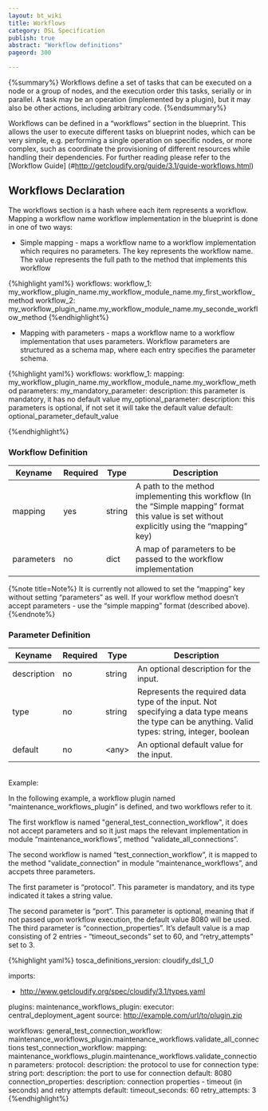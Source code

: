 ```yaml
---
layout: bt_wiki
title: Workflows
category: DSL Specification
publish: true
abstract: "Workflow definitions"
pageord: 300

---
```

{%summary%}
Workflows define a set of tasks that can be executed on a node or a group of nodes, and the execution order this tasks, serially or in parallel. A task may be an operation (implemented by a plugin), but it may also be other actions, including arbitrary code.
{%endsummary%}

Workflows can be defined in a “workflows” section in the blueprint. This allows the user to execute different tasks on blueprint nodes, which can be very simple, e.g. performing a single operation on specific nodes, or more complex, such as coordinate the provisioning of different resources while handling their dependencies. For further reading please refer to the [Workflow Guide] (#http://getcloudify.org/guide/3.1/guide-workflows.html)

## Workflows Declaration
The workflows section is a hash where each item represents a workflow. Mapping a workflow name workflow implementation in the blueprint is done in one of two ways:

* Simple mapping - maps a workflow name to a workflow implementation which requires no parameters.
The key represents the workflow name.
The value represents the full path to the method that implements this workflow

{%highlight yaml%}
workflows:
  workflow_1: my_workflow_plugin_name.my_workflow_module_name.my_first_workflow_method
  workflow_2: my_workflow_plugin_name.my_workflow_module_name.my_seconde_workflow_method
{%endhighlight%}

* Mapping with parameters - maps a workflow name to a workflow implementation that uses parameters. Workflow parameters are structured as a schema map, where each entry specifies the parameter schema.

{%highlight yaml%}
workflows:
  workflow_1:
    mapping: my_workflow_plugin_name.my_workflow_module_name.my_workflow_method
    parameters:
      my_mandatory_parameter:
        description: this parameter is mandatory, it has no default value
      my_optional_parameter:
        description: this parameters is optional, if not set it will take the default value
        default: optional_parameter_default_value

{%endhighlight%}

### Workflow Definition

Keyname     | Required | Type        | Description
----------- | -------- | ----        | -----------
mapping     | yes      | string      | A path to the method implementing this workflow (In the “Simple mapping” format this value is set without explicitly using the “mapping” key)
parameters  | no       | dict        | A map of parameters to be passed to the workflow implementation

{%note title=Note%}
It is currently not allowed to set the “mapping” key without setting “parameters” as well. If your workflow method doesn’t accept parameters - use the “simple mapping” format (described above).
{%endnote%}

### Parameter Definition

Keyname     | Required | Type        | Description
----------- | -------- | ----        | -----------
description | no       | string      | An optional description for the input.
type        | no       | string      | Represents the required data type of the input. Not specifying a data type means the type can be anything. Valid types: string, integer, boolean
default     | no       | \<any\>     | An optional default value for the input.


<br>
Example:

In the following example, a workflow plugin named “maintenance_workflows_plugin” is defined, and two workflows refer to it.

The first workflow is named "general_test_connection_workflow", it does not accept parameters and so it just maps the relevant implementation in module “maintenance_workflows”, method “validate_all_connections”.

The second workflow is named “test_connection_workflow”, it is mapped to the method "validate_connection" in module “maintenance_workflows”, and accpets three parameters.

The first parameter is “protocol”. This parameter is mandatory, and its type indicated it takes a string value.

The second parameter is “port”. This parameter is optional, meaning that if not passed upon workflow execution, the default value 8080 will be used.
The third parameter is “connection_properties”. It’s default value is a map consisting of 2 entries - “timeout_seconds” set to 60, and “retry_attempts” set to 3.

{%highlight yaml%}
tosca_definitions_version: cloudify_dsl_1_0

imports:
  - http://www.getcloudify.org/spec/cloudify/3.1/types.yaml


plugins:
  maintenance_workflows_plugin:
    executor: central_deployment_agent
    source: http://example.com/url/to/plugin.zip

workflows:
  general_test_connection_workflow: maintenance_workflows_plugin.maintenance_workflows.validate_all_connections
  test_connection_workflow:
    mapping: maintenance_workflows_plugin.maintenance_workflows.validate_connection
    parameters:
      protocol:
        description: the protocol to use for connection
        type: string
      port:
        description: the port to use for connection
        default: 8080
      connection_properties:
        description: connection properties - timeout (in seconds) and retry attempts
        default:
          timeout_seconds: 60
          retry_attempts: 3
{%endhighlight%}
